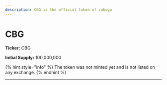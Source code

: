 ```yaml
---
description: CBG is the official token of cobogo
---
```


# CBG

**Ticker:** CBG

**Initial Supply:** 100,000,000

{% hint style="info" %}
The token was not minted yet and is not listed on any exchange.
{% endhint %}



****
